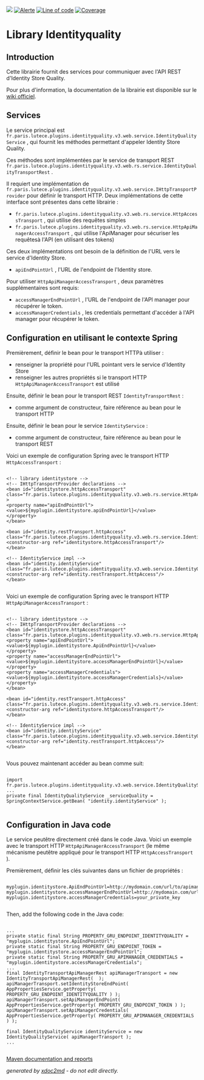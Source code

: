 ![](https://dev.lutece.paris.fr/jenkins/buildStatus/icon?job=gru-library-identityquality-deploy)
[![Alerte](https://dev.lutece.paris.fr/sonar/api/project_badges/measure?project=fr.paris.lutece.plugins%3Alibrary-identityquality&metric=alert_status)](https://dev.lutece.paris.fr/sonar/dashboard?id=fr.paris.lutece.plugins%3Alibrary-identityquality)
[![Line of code](https://dev.lutece.paris.fr/sonar/api/project_badges/measure?project=fr.paris.lutece.plugins%3Alibrary-identityquality&metric=ncloc)](https://dev.lutece.paris.fr/sonar/dashboard?id=fr.paris.lutece.plugins%3Alibrary-identityquality)
[![Coverage](https://dev.lutece.paris.fr/sonar/api/project_badges/measure?project=fr.paris.lutece.plugins%3Alibrary-identityquality&metric=coverage)](https://dev.lutece.paris.fr/sonar/dashboard?id=fr.paris.lutece.plugins%3Alibrary-identityquality)

# Library Identityquality

## Introduction

Cette librairie fournit des services pour communiquer avec l'API REST d'Identity Store Quality.

Pour plus d'information, la documentation de la librairie est disponible sur le [wiki officiel](https://lutece.paris.fr/support/wiki/gru-library-identityquality.html).

## Services

Le service principal est `fr.paris.lutece.plugins.identityquality.v3.web.service.IdentityQualityService` , qui fournit les m&eacute;thodes permettant d'appeler Identity Store Quality.

Ces m&eacute;thodes sont implémentées par le service de transport REST `fr.paris.lutece.plugins.identityquality.v3.web.rs.service.IdentityQualityTransportRest` .

Il requiert une impl&eacute;mentation de `fr.paris.lutece.plugins.identityquality.v3.web.service.IHttpTransportProvider` pour d&eacute;finir le transport HTTP. Deux impl&eacute;mentations de cette interface sont pr&eacute;sentes dans cette librairie :
 
*  `fr.paris.lutece.plugins.identityquality.v3.web.rs.service.HttpAccessTransport` , qui utilise des requ&ecirc;tes simples
*  `fr.paris.lutece.plugins.identityquality.v3.web.rs.service.HttpApiManagerAccessTransport` , qui utilise l'ApiManager pour s&eacute;curiser les requ&ecirc;tes&agrave; l'API (en utilisant des tokens)


Ces deux impl&eacute;mentations ont besoin de la d&eacute;finition de l'URL vers le service d'Identity Store.
 
*  `apiEndPointUrl` , l'URL de l'endpoint de l'Identity store.


Pour utiliser `HttpApiManagerAccessTransport` , deux paramètres supplémentaires sont requis:
 
*  `accessManagerEndPointUrl` , l'URL de l'endpoint de l'API manager pour récupérer le token.
*  `accessManagerCredentials` , les credentials permettant d'accéder à l'API manager pour récupérer le token.


## Configuration en utilisant le contexte Spring

Premi&egrave;rement, d&eacute;finir le bean pour le transport HTTP&agrave; utiliser :
 
* renseigner la propri&eacute;t&eacute; pour l'URL pointant vers le service d'Identity Store
* renseigner les autres propri&eacute;t&eacute;s si le transport HTTP `HttpApiManagerAccessTransport` est utilis&eacute;


Ensuite, d&eacute;finir le bean pour le transport REST `IdentityTransportRest` :
 
* comme argument de constructeur, faire r&eacute;f&eacute;rence au bean pour le transport HTTP


Ensuite, d&eacute;finir le bean pour le service `IdentityService` :
 
* comme argument de constructeur, faire r&eacute;f&eacute;rence au bean pour le transport REST


Voici un exemple de configuration Spring avec le transport HTTP `HttpAccessTransport` :
```

<!-- library identitystore -->
<!-- IHttpTransportProvider declarations -->
<bean id="identitystore.httpAccessTransport" class="fr.paris.lutece.plugins.identityquality.v3.web.rs.service.HttpAccessTransport" >
<property name="apiEndPointUrl">
<value>${myplugin.identitystore.apiEndPointUrl}</value>
</property>
</bean>

<bean id="identity.restTransport.httpAccess" class="fr.paris.lutece.plugins.identityquality.v3.web.rs.service.IdentityQualityTransportRest">
<constructor-arg ref="identitystore.httpAccessTransport"/>
</bean>

<!-- IdentityService impl -->
<bean id="identity.identityService" class="fr.paris.lutece.plugins.identityquality.v3.web.service.IdentityQualityService">
<constructor-arg ref="identity.restTransport.httpAccess"/>
</bean>
                        
```


Voici un exemple de configuration Spring avec le transport HTTP `HttpApiManagerAccessTransport` :
```

<!-- library identitystore -->
<!-- IHttpTransportProvider declarations -->
<bean id="identitystore.httpAccessTransport" class="fr.paris.lutece.plugins.identityquality.v3.web.rs.service.HttpApiManagerAccessTransport">
<property name="apiEndPointUrl">
<value>${myplugin.identitystore.ApiEndPointUrl}</value>
</property>
<property name="accessManagerEndPointUrl">
<value>${myplugin.identitystore.accessManagerEndPointUrl}</value>
</property>
<property name="accessManagerCredentials">
<value>${myplugin.identitystore.accessManagerCredentials}</value>
</property>
</bean>

<bean id="identity.restTransport.httpAccess" class="fr.paris.lutece.plugins.identityquality.v3.web.rs.service.IdentityQualityTransportRest">
<constructor-arg ref="identitystore.httpAccessTransport"/>
</bean>

<!-- IdentityService impl -->
<bean id="identity.identityService" class="fr.paris.lutece.plugins.identityquality.v3.web.service.IdentityQualityService">
<constructor-arg ref="identity.restTransport.httpAccess"/>
</bean>
                        
```


Vous pouvez maintenant accéder au bean comme suit:
```

import fr.paris.lutece.plugins.identityquality.v3.web.service.IdentityQualityService;
...
private final IdentityQualityService _serviceQuality = SpringContextService.getBean( "identity.identityService" );
                        
```


## Configuration in Java code

Le service peut&ecirc;tre directement cr&eacute;&eacute; dans le code Java. Voici un exemple avec le transport HTTP `HttpApiManagerAccessTransport` (le m&ecirc;me m&eacute;canisme peut&ecirc;tre appliqu&eacute; pour le transport HTTP `HttpAccessTransport` ).

Premi&egrave;rement, d&eacute;finir les cl&eacute;s suivantes dans un fichier de propri&eacute;t&eacute;s :
```

myplugin.identitystore.ApiEndPointUrl=http://mydomain.com/url/to/apimanager/api/identitystore
myplugin.identitystore.accessManagerEndPointUrl=http://mydomain.com/url/to/apimanager/token
myplugin.identitystore.accessManagerCredentials=your_private_key
                        
```


Then, add the following code in the Java code:
```

...
private static final String PROPERTY_GRU_ENDPOINT_IDENTITYQUALITY = "myplugin.identitystore.ApiEndPointUrl";
private static final String PROPERTY_GRU_ENDPOINT_TOKEN = "myplugin.identitystore.accessManagerEndPointUrl";
private static final String PROPERTY_GRU_APIMANAGER_CREDENTIALS = "myplugin.identitystore.accessManagerCredentials";
...
final IdentityTransportApiManagerRest apiManagerTransport = new IdentityTransportApiManagerRest(  );
apiManagerTransport.setIdentityStoreEndPoint( AppPropertiesService.getProperty( PROPERTY_GRU_ENDPOINT_IDENTITYQUALITY ) );
apiManagerTransport.setApiManagerEndPoint( AppPropertiesService.getProperty( PROPERTY_GRU_ENDPOINT_TOKEN ) );
apiManagerTransport.setApiManagerCredentials( AppPropertiesService.getProperty( PROPERTY_GRU_APIMANAGER_CREDENTIALS ) );

final IdentityQualityService identityService = new IdentityQualityService( apiManagerTransport );
...
                        
```



[Maven documentation and reports](https://dev.lutece.paris.fr/plugins/library-identityquality/)



 *generated by [xdoc2md](https://github.com/lutece-platform/tools-maven-xdoc2md-plugin) - do not edit directly.*